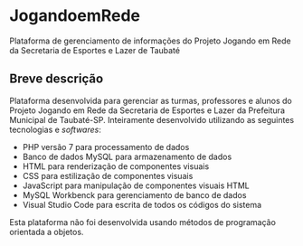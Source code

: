 # JogandoemRede
Plataforma de gerenciamento de informações do Projeto Jogando em Rede da Secretaria de Esportes e Lazer de Taubaté

## Breve descrição ##
Plataforma desenvolvida para gerenciar as turmas, professores e alunos do Projeto Jogando em Rede da Secretaria de Esportes e Lazer da
Prefeitura Municipal de Taubaté-SP. Inteiramente desenvolvido utilizando as seguintes tecnologias e *softwares*:
* PHP versão 7 para processamento de dados
* Banco de dados MySQL para armazenamento de dados
* HTML para renderização de componentes visuais
* CSS para estilização de componentes visuais
* JavaScript para manipulação de componentes visuais HTML
* MySQL Workbenck para gerenciamento de banco de dados
* Visual Studio Code para escrita de todos os códigos do sistema

Esta plataforma não foi desenvolvida usando métodos de programação orientada a objetos.
